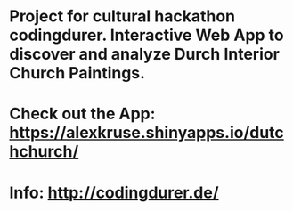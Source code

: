 # Project for cultural hackathon codingdurer. Interactive Web App to discover and analyze Durch Interior Church Paintings.
# Check out the App: https://alexkruse.shinyapps.io/dutchchurch/
# Info: http://codingdurer.de/
